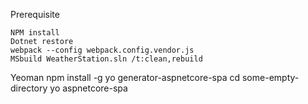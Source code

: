Prerequisite

    NPM install
    Dotnet restore
    webpack --config webpack.config.vendor.js
    MSbuild WeatherStation.sln /t:clean,rebuild



Yeoman
    npm install -g yo generator-aspnetcore-spa
    cd some-empty-directory
    yo aspnetcore-spa